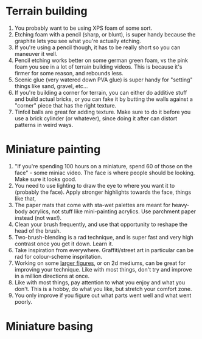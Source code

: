 # Terrain building
1. You probably want to be using XPS foam of some sort.
1. Etching foam with a pencil (sharp, or blunt), is super handy because the graphite lets you see what you're actually etching.
1. If you're using a pencil though, it has to be really short so you can maneuver it well.
1. Pencil etching works better on some german green foam, vs the pink foam you see in a lot of terrain building videos. This is because it's firmer for some reason, and rebounds less.
1. Scenic glue (very watered down PVA glue) is super handy for "setting" things like sand, gravel, etc...
1. If you're building a corner for terrain, you can either do additive stuff and build actual bricks, or you can fake it by butting the walls against a "corner" piece that has the right texture.
1. Tinfoil balls are great for adding texture. Make sure to do it before you use a brick cylinder (or whatever), since doing it after can distort patterns in weird ways.

# Miniature painting
1. "If you're spending 100 hours on a miniature, spend 60 of those on the face" - some miniac video. The face is where people should be looking. Make sure it looks good.
1. You need to use lighting to draw the eye to where you want it to (probably the face). Apply stronger highlights towards the face, things like that,
1. The paper mats that come with sta-wet palettes are meant for heavy-body acrylics, not stuff like mini-painting acrylics. Use parchment paper instead (not wax!).
1. Clean your brush frequently, and use that opportunity to reshape the head of the brush.
1. Two-brush-blending is a rad technique, and is super fast and very high contrast once you get it down. Learn it.
1. Take inspiration from everywhere. Graffiti/street art in particular can be rad for colour-scheme inspritation.
1. Working on some [larger figures](https://youtu.be/qqzqCC8RhXI?t=249), or on 2d mediums, can be great for improving your technique. Like with most things, don't try and improve in a million directions at once.
1. Like with most things, pay attention to what you enjoy and what you don't. This is a hobby, do what you like, but stretch your comfort zone.
1. You only improve if you figure out what parts went well and what went poorly.

# Miniature basing
